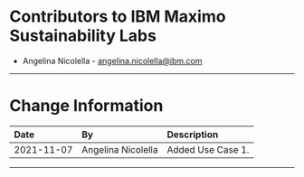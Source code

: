 
# Contributors to IBM Maximo Sustainability Labs

- Angelina Nicolella - <angelina.nicolella@ibm.com>

---

# Change Information

|Date     |By             | Description                                           |
|:--------|:--------------|:------------------------------------------------------|
|2021-11-07|Angelina Nicolella|Added Use Case 1. |

---
